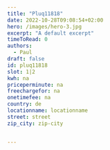 ```yaml
---
title: "Pluq11818"
date: 2022-10-28T09:08:54+02:00
hero: /images/hero-3.jpg
excerpt: "A default excerpt"
timeToRead: 0
authors:
  - Paul
draft: false
id: pluq11818
slot: 1|2
kwh: na
priceperminute: na
freechargefor: na
onetimefee: na
country: de
locationname: locationname
street: street
zip_city: zip-city


---
```

